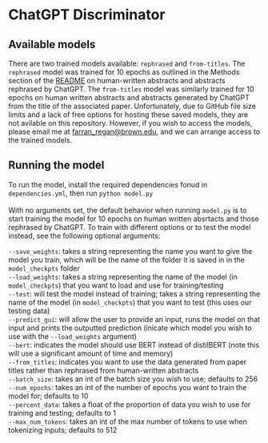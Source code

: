 # ChatGPT Discriminator

## Available models
There are two trained models available: `rephrased` and `from-titles`. The `rephrased` model was trained for 10 epochs as outlined in the Methods section of the [README](README.md) on human-written abstracts and abstracts rephrased by ChatGPT. The `from-titles` model was similarly trained for 10 epochs on human written abstracts and abstracts generated by ChatGPT from the title of the associated paper. Unfortunately, due to GitHub file size limits and a lack of free options for hosting these saved models, they are not avilable on this repository. However, if you wish to access the models, please email me at farran_regan@brown.edu, and we can arrange access to the trained models.

## Running the model
To run the model, install the required dependencies fonud in `dependencies.yml`, then run `python model.py`  
<br>
With no arguments set, the default behavior when running `model.py` is to start training the model for 10 epochs on human written absrtacts and those rephrased by ChatGPT. To train with different options or to test the model instead, see the following optional arguments:  

`--save_weights`: takes a string representing the name you want to give the model you train, which will be the name of the folder it is saved in in the `model_checkpts` folder  
`--load_weights`: takes a string representing the name of the model (in `model_checkpts`) that you want to load and use for training/testing  
`--test`: will test the model instead of training; takes a string representing the name of the model (in `model_checkpts`) that you want to test (this uses our testing data)  
`--predict_gui`: will allow the user to provide an input, runs the model on that input and prints the outputted prediction (inicate which model you wish to use with the `--load_weights` argument)  
`--bert`: indicates the model should use BERT instead of distilBERT (note this will use a significant amount of time and memory)  
`--from_titles`: indicates you want to use the data generated from paper titles rather than rephrased from human-written abstracts  
`--batch_size`: takes an int of the batch size you wish to use; defaults to 256  
`--num_epochs`: takes an int of the number of epochs you want to train the model for; defaults to 10  
`--percent_data`: takes a float of the proportion of data you wish to use for training and testing; defaults to 1  
`--max_num_tokens`: takes an int of the max number of tokens to use when tokenizing inputs; defaults to 512  




